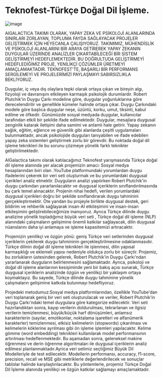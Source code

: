# Teknofest-Türkçe Doğal Dil İşleme.
![image](https://github.com/user-attachments/assets/66439ca8-a097-4b3f-ba1a-cbf2baf808ef)

AIGALACTICA TAKIMI OLARAK, YAPAY ZEKA VE PSİKOLOJİ ALANLARINDA SINIRLARI ZORLAYAN, TOPLUMA FAYDA SAĞLAYACAK PROJELER GELİŞTİRMEK İÇİN HEYECANLA ÇALIŞIYORUZ. TAKIMIMIZ, MÜHENDİSLİK VE PSİKOLOJİ ALANLARINI BİR ARAYA GETİREREK YAPAY ZEKANIN DUYGULAR ÜZERİNDE ANALİZLER ÇIKARTABİLECEĞİ BİR SİSTEM GELİŞTİRMEYİ HEDEFLEMEKTEDİR. BU DOĞRULTUDA GELİŞTİRMEYİ HEDEFLEDİĞİMİZ PROJE, YENİLİKÇİ ÇÖZÜMLER ÜRETMEYİ AMAÇLAMAKTADIR. TEKNOFEST'TE, BAŞARILI BİR PERFORMANS SERGİLEMEYİ VE PROJELERİMİZİ PAYLAŞMAYI SABIRSIZLIKLA BEKLİYORUZ.
<br>

Duygular, iç veya dış olaylara tepki olarak ortaya çıkan ve bireyin algı, fizyoloji ve davranışını etkileyen karmaşık psikolojik durumlardır. Robert Plutchik'in Duygu Çarkı modeline göre, duygular yoğunluklarına göre derecelendirilir ve genellikle kümeler halinde ortaya çıkar. Duygu Çarkındaki modele göre başlıca duygular neşe, üzüntü, korku, umut, tiksinti, kabul edilme ve öfkedir. Günümüzde sosyal medyada duygular, kullanıcılar tarafından etkili bir şekilde ifade edilmektedir. Duygular, mesajlara duygusal zenginlik katarak iletişimi daha samimi ve anlamlı hale getirir. Yapay zekanın sağlık, eğitim, eğlence ve güvenlik gibi alanlarda çeşitli uygulamaları bulunmaktadır, ancak psikolojide duyguları tanıyabilen ve ifade edebilen yapay zeka sistemleri geliştirmek zorlu bir görevdir. Bu noktada doğal dil işleme teknikleri ile bu sorunu çözmeye yönelik farklı teknikler geliştirilmektedir.
<br>

AIGalactica takımı olarak katılacağımız Teknofest yarışmasında Türkçe doğal dil işleme alanında yer alacak projemizin amacı: Sosyal medya hesaplarından bıiri olan .YouTube platformundaki yorumlardan duygu ifadelerini çekerek bir veri seti oluşturmak ve bu yorumlardaki duygusal içerikleri analiz etmektir. Duyguların analizi yapılırken Robert Plutchik'in duygu çarkından yararlanılacaktır ve  duygusal içeriklerin sınıflandırılmasında bu çark temel alınacaktır.
Projenin nihai hedefi, verilen yorumlardaki duygusal içerikleri doğru bir şekilde sınıflandırarak duygu tahminini gerçekleştirmektir. Öte yandan bu projeyle birlikte  duygusal destek, geri bildirim ve rehberlik sağlayarak insan-AI etkileşimini ve insan-insan etkileşimini geliştirebileceğimize inanıyoruz. Ayrıca Türkçe dilinde duygu analizine yönelik topladığımız  büyük veri seti , Türkçe doğal dil işleme (NLP) alanındaki çalışmaların gelişimine önemli katkılar sağlayacak, dilin duygusal nüanslarını daha iyi anlamaya ve işleme kapasitemizi artıracaktır.
<br>

Projemizin yenilikçi ve özgün yönü: geniş Türkçe veri setlerinden duygusal içeriklerin çekilerek duygu tahmininin gerçekleştirilmesine odaklanmasıdır. Türkçe dilinin doğal dil işleme teknikleri ile işlenmesi, dilin yapısal karmaşıklığı ve eklemeli yapısı nedeniyle oldukça zorlu bir süreçtir. Projemiz, bu zorlukların üstesinden gelerek, Robert Plutchik'in Duygu Çarkı'ndan yararlanarak duyguların belirlenmesini sağlamaktadır. Ayrıca, psikoloji ve doğal dil işleme alanlarının kesişiminde yeni bir bakış açısı sunarak, Türkçe duygusal içeriklerin analizinde özgün ve yenilikçi bir yaklaşım ortaya koymaktayız. Bu sayede, Türkçe dilinde duygu tahminine yönelik çalışmaların gelişimine katkıda bulunmayı hedefliyoruz.
<br>

Projedeki metodumuz:Sosyal medya platformlarından, özellikle YouTube'dan veri toplanarak geniş bir veri seti oluşturulacak ve veriler, Robert Plutchik'in Duygu Çarkı'ndaki temel duygulara göre kategorize edilecektir. Veri seti hazırlandıktan sonra, kayıp verilerin doldurulması, tekrarlanan ve ilgisiz verilerin temizlenmesi, büyük/küçük harf dönüşümleri, anlamsız karakterlerin (sayılar, emotikonlar, noktalama işaretleri ve alfanümerik karakterler) temizlenmesi, etkisiz kelimelerin (stopwords) çıkarılması ve kelimelerin köklerine ayrılması gibi ön işleme işlemleri yapılacaktır. Kelime gömme (word embedding) teknikleri kullanılarak model performansının artırılması hedeflenmektedir. 
Bu aşamadan sonra, geleneksel makine öğrenmesi ve derin öğrenme algoritmaları ile duygusal içeriklerin analiz edilmesi planlanmaktadır.Ayrica veri setimiz seçtiğimiz Büyük Dil Modelleriyle de test edilecektir. Modellerin performansı, accuracy, f1-score, precision, recall ve MSE gibi metriklerle değerlendirilecek ve sonuçlar tablolar halinde karşılaştırılacaktır. Bu yöntemlerle, projemiz Türkçe Doğal Dil İşleme alanında yenilikçi ve özgün katkılar sağlamayı amaçlamaktadır.





